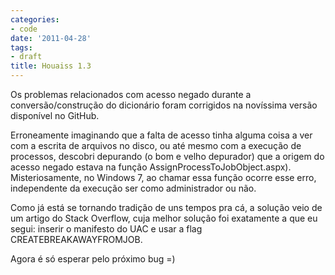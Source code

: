 ```yaml
---
categories:
- code
date: '2011-04-28'
tags:
- draft
title: Houaiss 1.3
---
```


Os problemas relacionados com acesso negado durante a conversão/construção do dicionário foram corrigidos na novíssima versão disponível no GitHub.

Erroneamente imaginando que a falta de acesso tinha alguma coisa a ver com a escrita de arquivos no disco, ou até mesmo com a execução de processos, descobri depurando (o bom e velho depurador) que a origem do acesso negado estava na função AssignProcessToJobObject.aspx). Misteriosamente, no Windows 7, ao chamar essa função ocorre esse erro, independente da execução ser como administrador ou não.

Como já está se tornando tradição de uns tempos pra cá, a solução veio de um artigo do Stack Overflow, cuja melhor solução foi exatamente a que eu segui: inserir o manifesto do UAC e usar a flag CREATEBREAKAWAYFROMJOB.

Agora é só esperar pelo próximo bug =)